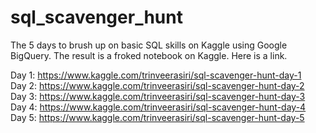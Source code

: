 # sql_scavenger_hunt

The 5 days to brush up on basic SQL skills on Kaggle using Google BigQuery. The result is a froked notebook on Kaggle. Here is a link.

Day 1: https://www.kaggle.com/trinveerasiri/sql-scavenger-hunt-day-1 <br>
Day 2: https://www.kaggle.com/trinveerasiri/sql-scavenger-hunt-day-2 <br>
Day 3: https://www.kaggle.com/trinveerasiri/sql-scavenger-hunt-day-3 <br>
Day 4: https://www.kaggle.com/trinveerasiri/sql-scavenger-hunt-day-4 <br>
Day 5: https://www.kaggle.com/trinveerasiri/sql-scavenger-hunt-day-5
